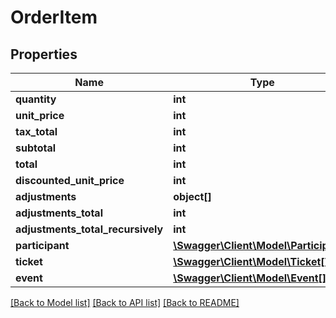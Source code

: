 # OrderItem

## Properties
Name | Type | Description | Notes
------------ | ------------- | ------------- | -------------
**quantity** | **int** |  | [optional] 
**unit_price** | **int** |  | [optional] 
**tax_total** | **int** |  | [optional] 
**subtotal** | **int** |  | [optional] 
**total** | **int** |  | [optional] 
**discounted_unit_price** | **int** |  | [optional] 
**adjustments** | **object[]** |  | [optional] 
**adjustments_total** | **int** |  | [optional] 
**adjustments_total_recursively** | **int** |  | [optional] 
**participant** | [**\Swagger\Client\Model\Participant[]**](Participant.md) |  | [optional] 
**ticket** | [**\Swagger\Client\Model\Ticket[]**](Ticket.md) |  | [optional] 
**event** | [**\Swagger\Client\Model\Event[]**](Event.md) |  | [optional] 

[[Back to Model list]](../../README.md#documentation-for-models) [[Back to API list]](../../README.md#documentation-for-api-endpoints) [[Back to README]](../../README.md)

